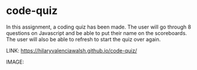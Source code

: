 # code-quiz

In this assignment, a coding quiz has been made. The user will go through 8 questions on Javascript and be able to put their name on the scoreboards. The user will also be able to refresh to start the quiz over again. 

LINK: https://hilaryvalenciawalsh.github.io/code-quiz/

IMAGE: 